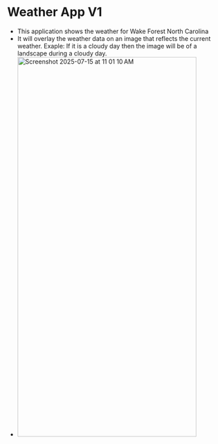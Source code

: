 # Weather App V1

- This application shows the weather for Wake Forest North Carolina
- It will overlay the weather data on an image that reflects the current weather. Exaple: If it is a cloudy day then the image will be of a landscape during a cloudy day.
- <img width="413" height="877" alt="Screenshot 2025-07-15 at 11 01 10 AM" src="https://github.com/user-attachments/assets/e8644c20-d635-4453-9588-225a2a795cd4" />
